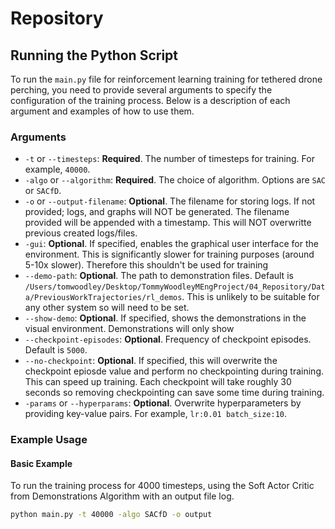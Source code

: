 # Repository

## Running the Python Script

To run the `main.py` file for reinforcement learning training for tethered drone perching, you need to provide several arguments to specify the configuration of the training process. Below is a description of each argument and examples of how to use them.

### Arguments

- `-t` or `--timesteps`: **Required**. The number of timesteps for training. For example, `40000`.
- `-algo` or `--algorithm`: **Required**. The choice of algorithm. Options are `SAC` or `SACfD`.
- `-o` or `--output-filename`: **Optional**. The filename for storing logs. If not provided; logs, and graphs will NOT be generated. The filename provided will be appended with a timestamp. This will NOT overwritte previous created logs/files.
- `-gui`: **Optional**. If specified, enables the graphical user interface for the environment. This is significantly slower for training purposes (around 5-10x slower). Therefore this shouldn't be used for training 
- `--demo-path`: **Optional**. The path to demonstration files. Default is `/Users/tomwoodley/Desktop/TommyWoodleyMEngProject/04_Repository/Data/PreviousWorkTrajectories/rl_demos`. This is unlikely to be suitable for any other system so will need to be set.
- `--show-demo`: **Optional**. If specified, shows the demonstrations in the visual environment. Demonstrations will only show 
- `--checkpoint-episodes`: **Optional**. Frequency of checkpoint episodes. Default is `5000`.
- `--no-checkpoint`: **Optional**. If specified, this will overwrite the checkpoint epiosde value and perform no checkpointing during training. This can speed up training. Each checkpoint will take roughly 30 seconds so removing checkpointing can save some time during training.
- `-params` or `--hyperparams`: **Optional**. Overwrite hyperparameters by providing key-value pairs. For example, `lr:0.01 batch_size:10`.

### Example Usage

#### Basic Example
To run the training process for 4000 timesteps, using the Soft Actor Critic from Demonstrations Algorithm with an output file log.
```sh
python main.py -t 40000 -algo SACfD -o output
```
